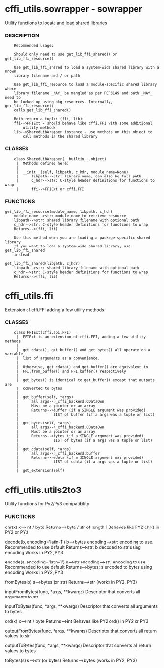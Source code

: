 # cffi_utils.sowrapper - sowrapper
Utility functions to locate and load shared libraries

### DESCRIPTION
	    Recommended usage:
	    
	    Should only need to use get_lib_ffi_shared() or get_lib_ffi_resource()
	    
	    Use get_lib_ffi_shared to load a system-wide shared library with a known
	    library filename and / or path
	    
	    Use get_lib_ffi_resource to load a module-specific shared library where
	    library filename _MAY_ be mangled as per PEP3149 and path _MAY_ need to
	    be looked up using pkg_resources. Internally, get_lib_ffi_resource()
	    calls get_lib_ffi_shared()
	    
	    Both return a tuple: (ffi, lib):
		ffi-->FFIExt - should behave like cffi.FFI with some additional
			utility methods
		lib-->SharedLibWrapper instance - use methods on this object to
		    call methods in the shared library

### CLASSES
	    class SharedLibWrapper(__builtin__.object)
	     |  Methods defined here:
	     |  
	     |  __init__(self, libpath, c_hdr, module_name=None)
	     |      libpath-->str: library name; can also be full path
	     |      c_hdr-->str: C-style header definitions for functions to wrap
	     |      ffi-->FFIExt or cffi.FFI

### FUNCTIONS
	get_lib_ffi_resource(module_name, libpath, c_hdr)
		module_name-->str: module name to retrieve resource
		libpath-->str: shared library filename with optional path
		c_hdr-->str: C-style header definitions for functions to wrap
		Returns-->(ffi, lib)
		
		Use this method when you are loading a package-specific shared library
		If you want to load a system-wide shared library, use get_lib_ffi_shared
		instead
	    
	get_lib_ffi_shared(libpath, c_hdr)
		libpath-->str: shared library filename with optional path
		c_hdr-->str: C-style header definitions for functions to wrap
		Returns-->(ffi, lib)

# cffi_utils.ffi
Extension of cffi.FFI adding a few utility methods

### CLASSES
	    class FFIExt(cffi.api.FFI)
	     |  FFIExt is an extension of cffi.FFI, adding a few utility methods
	     |  
	     |  get_cdata(), get_buffer() and get_bytes() all operate on a variable
	     |  list of arguments as a convenience.
	     |  
	     |  Otherwise, get_cdata() and get_buffer() are equivalent to
	     |  FFI.from_buffer() and FFI.buffer() respectively
	     |  
	     |  get_bytes() is identical to get_buffer() except that outputs are
	     |  converted to bytes
	     |  
	     |  get_buffer(self, *args)
	     |      all args-->_cffi_backend.CDataOwn
	     |      Must be a pointer or an array
	     |      Returns-->buffer (if a SINGLE argument was provided)
	     |                LIST of buffer (if a args was a tuple or list)
	     |  
	     |  get_bytes(self, *args)
	     |      all args-->_cffi_backend.CDataOwn
	     |      Must be a pointer or an array
	     |      Returns-->bytes (if a SINGLE argument was provided)
	     |                LIST of bytes (if a args was a tuple or list)
	     |  
	     |  get_cdata(self, *args)
	     |      all args-->_cffi_backend.buffer
	     |      Returns-->cdata (if a SINGLE argument was provided)
	     |                LIST of cdata (if a args was a tuple or list)
	     |  
	     |  get_extension(self)


# cffi_utils.utils2to3
Utility functions for Py2/Py3 compatibility

### FUNCTIONS

  chr(x)
		x-->int / byte
		Returns-->byte / str of length 1
		    Behaves like PY2 chr() in PY2 or PY3
	    
  decode(b, encoding='latin-1')
		b-->bytes
		encoding-->str: encoding to use. Recommended to use default
		Returns-->str: b decoded to str using encoding
		    Works in PY2, PY3
	    
  encode(s, encoding='latin-1')
		s-->str
		encoding-->str: encoding to use. Recommended to use default
		Returns-->bytes: s encoded to bytes using encoding
		    Works in PY2, PY3
	    
  fromBytes(b)
		s-->bytes (or str)
		Returns-->str (works in PY2, PY3)
	    
  inputFromBytes(func, *args, **kwargs)
		Descriptor that converts all arguments to str
	    
  inputToBytes(func, *args, **kwargs)
		Descriptor that converts all arguments to bytes
	    
  ord(x)
		x-->int / byte
		Returns-->int
		    Behaves like PY2 ord() in PY2 or PY3
	    
  outputFromBytes(func, *args, **kwargs)
		Descriptor that converts all return values to str
	    
  outputToBytes(func, *args, **kwargs)
		Descriptor that converts all return values to bytes
	    
  toBytes(s)
		s-->str (or bytes)
		Returns-->bytes (works in PY2, PY3)
